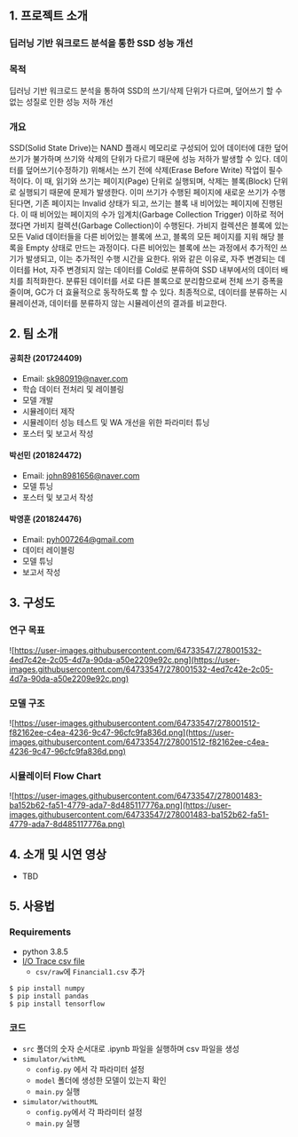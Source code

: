 ## 1. 프로젝트 소개

### 딥러닝 기반 워크로드 분석을 통한 SSD 성능 개선

### 목적
딥러닝 기반 워크로드 분석을 통하여 SSD의 쓰기/삭제 단위가 다르며, 덮어쓰기 할 수 없는 성질로 인한 성능 저하 개선

### 개요
SSD(Solid State Drive)는 NAND 플래시 메모리로 구성되어 있어 데이터에 대한 덮어쓰기가 불가하며 쓰기와 삭제의 단위가 다르기 때문에 성능 저하가 발생할 수 있다. 
데이터를 덮어쓰기(수정하기) 위해서는 쓰기 전에 삭제(Erase Before Write) 작업이 필수적이다. 이 때, 읽기와 쓰기는 페이지(Page) 단위로 실행되며, 삭제는 블록(Block) 단위로 실행되기 때문에 문제가 발생한다.
이미 쓰기가 수행된 페이지에 새로운 쓰기가 수행된다면, 기존 페이지는 Invalid 상태가 되고, 쓰기는 블록 내 비어있는 페이지에 진행된다. 
이 때 비어있는 페이지의 수가 임계치(Garbage Collection Trigger) 이하로 적어졌다면 가비지 컬렉션(Garbage Collection)이 수행된다. 
가비지 컬렉션은 블록에 있는 모든 Valid 데이터들을 다른 비어있는 블록에 쓰고, 블록의 모든 페이지를 지워 해당 블록을 Empty 상태로 만드는 과정이다. 
다른 비어있는 블록에 쓰는 과정에서 추가적인 쓰기가 발생되고, 이는 추가적인 수행 시간을 요한다. 
위와 같은 이유로, 자주 변경되는 데이터를 Hot, 자주 변경되지 않는 데이터를 Cold로 분류하여 SSD 내부에서의 데이터 배치를 최적화한다.
분류된 데이터를 서로 다른 블록으로 분리함으로써 전체 쓰기 증폭을 줄이며, GC가 더 효율적으로 동작하도록 할 수 있다.
최종적으로, 데이터를 분류하는 시뮬레이션과, 데이터를 분류하지 않는 시뮬레이션의 결과를 비교한다.

## 2. 팀 소개

#### 공희찬 (201724409)
- Email: sk980919@naver.com
- 학습 데이터 전처리 및 레이블링
- 모델 개발
- 시뮬레이터 제작
- 시뮬레이터 성능 테스트 및 WA 개선을 위한 파라미터 튜닝
- 포스터 및 보고서 작성

#### 박선민 (201824472)
- Email: john8981656@naver.com
- 모델 튜닝
- 포스터 및 보고서 작성

#### 박영훈 (201824476)
- Email: pyh007264@gmail.com
- 데이터 레이블링
- 모델 튜닝
- 보고서 작성

## 3. 구성도

### 연구 목표
![https://user-images.githubusercontent.com/64733547/278001532-4ed7c42e-2c05-4d7a-90da-a50e2209e92c.png](https://user-images.githubusercontent.com/64733547/278001532-4ed7c42e-2c05-4d7a-90da-a50e2209e92c.png)

### 모델 구조
![https://user-images.githubusercontent.com/64733547/278001512-f82162ee-c4ea-4236-9c47-96cfc9fa836d.png](https://user-images.githubusercontent.com/64733547/278001512-f82162ee-c4ea-4236-9c47-96cfc9fa836d.png)

### 시뮬레이터 Flow Chart
![https://user-images.githubusercontent.com/64733547/278001483-ba152b62-fa51-4779-ada7-8d485117776a.png](https://user-images.githubusercontent.com/64733547/278001483-ba152b62-fa51-4779-ada7-8d485117776a.png)

## 4. 소개 및 시연 영상

- TBD

## 5. 사용법

### Requirements

- python 3.8.5
- [I/O Trace csv file](https://traces.cs.umass.edu/index.php/Storage/Storage)
  - `csv/raw`에 `Financial1.csv` 추가
```
$ pip install numpy
$ pip install pandas
$ pip install tensorflow
```

### 코드
- `src` 폴더의 숫자 순서대로 .ipynb 파일을 실행하며 csv 파일을 생성
- `simulator/withML`
  - `config.py` 에서 각 파라미터 설정
  - `model` 폴더에 생성한 모델이 있는지 확인
  - `main.py` 실행
- `simulator/withoutML`
  - `config.py`에서 각 파라미터 설정
  - `main.py` 실행